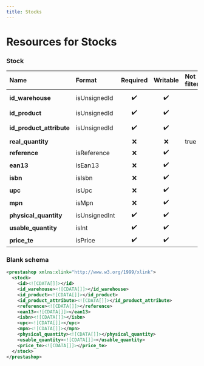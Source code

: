 ```yaml
---
title: Stocks
---
```


# Resources for Stocks

### Stock

|           Name           |    Format     | Required | Writable | Not filterable |     Description      |
| :----------------------- | :------------ | :------: | :------: | :------------- | :------------------- |
| **id_warehouse**         | isUnsignedId  | ✔️       | ✔️       |                | Warehouse ID         |
| **id_product**           | isUnsignedId  | ✔️       | ✔️       |                | Product ID           |
| **id_product_attribute** | isUnsignedId  | ✔️       | ✔️       |                | Product attribute ID |
| **real_quantity**        |               | ❌        | ❌        | true           |                      |
| **reference**            | isReference   | ❌        | ✔️       |                |                      |
| **ean13**                | isEan13       | ❌        | ✔️       |                |                      |
| **isbn**                 | isIsbn        | ❌        | ✔️       |                |                      |
| **upc**                  | isUpc         | ❌        | ✔️       |                |                      |
| **mpn**                  | isMpn         | ❌        | ✔️       |                |                      |
| **physical_quantity**    | isUnsignedInt | ✔️       | ✔️       |                |                      |
| **usable_quantity**      | isInt         | ✔️       | ✔️       |                |                      |
| **price_te**             | isPrice       | ✔️       | ✔️       |                |                      |


### Blank schema

```xml
<prestashop xmlns:xlink="http://www.w3.org/1999/xlink">
  <stock>
    <id><![CDATA[]]></id>
    <id_warehouse><![CDATA[]]></id_warehouse>
    <id_product><![CDATA[]]></id_product>
    <id_product_attribute><![CDATA[]]></id_product_attribute>
    <reference><![CDATA[]]></reference>
    <ean13><![CDATA[]]></ean13>
    <isbn><![CDATA[]]></isbn>
    <upc><![CDATA[]]></upc>
    <mpn><![CDATA[]]></mpn>
    <physical_quantity><![CDATA[]]></physical_quantity>
    <usable_quantity><![CDATA[]]></usable_quantity>
    <price_te><![CDATA[]]></price_te>
  </stock>
</prestashop>
```


